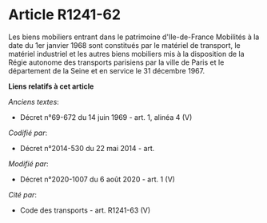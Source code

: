 # Article R1241-62

Les biens mobiliers entrant dans le patrimoine          d'Ile-de-France Mobilités à la date du 1er janvier 1968 sont
constitués par le matériel de transport, le matériel industriel et les autres biens mobiliers mis à la disposition de la
Régie autonome des transports parisiens par la ville de Paris et le département de la Seine et en service le 31 décembre
1967.

**Liens relatifs à cet article**

_Anciens textes_:

  - Décret n°69-672 du 14 juin 1969 - art. 1, alinéa 4 (V)

_Codifié par_:

  - Décret n°2014-530 du 22 mai 2014 - art.

_Modifié par_:

  - Décret n°2020-1007 du 6 août 2020 - art. 1 (V)

_Cité par_:

  - Code des transports - art. R1241-63 (V)
